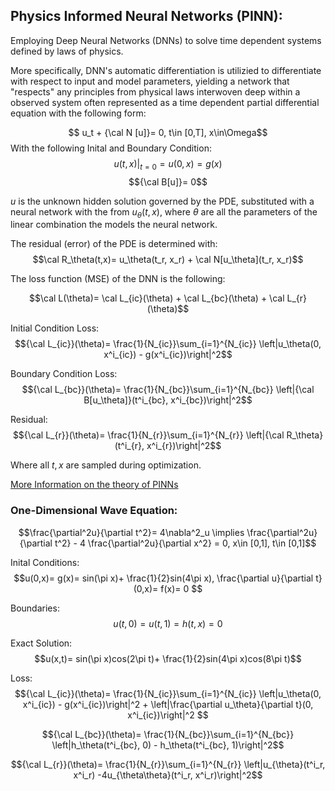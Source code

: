 ## Physics Informed Neural Networks (PINN):
Employing Deep Neural Networks (DNNs) to solve time dependent systems defined by laws of physics.

More specifically, DNN's automatic differentiation is utilizied to differentiate with respect to input and model parameters, yielding a network that "respects" any principles from physical laws interwoven deep within a observed system often represented as a time dependent partial differential equation with the following form: 

$$ u_t  + {\cal N [u]}= 0, t\in [0,T],  x\in\Omega$$
With the following Inital and Boundary Condition:
$$ u(t,x)|_{t=0}= u(0,x)= g(x)$$ 
$${\cal B[u]}= 0$$

$u$ is the unknown hidden solution governed by the PDE, substituted with a neural network with the from $u_\theta(t,x)$, where $\theta$ are all the parameters of the linear combination the models the neural network.

The residual (error) of the PDE is determined with:
$$\cal R_\theta(t,x)= u_\theta(t_r, x_r) + \cal N[u_\theta](t_r, x_r)$$

The loss function (MSE) of the DNN is the following:

$$\cal L(\theta)= \cal L_{ic}(\theta) + \cal L_{bc}(\theta) + \cal L_{r}(\theta)$$

Initial Condition Loss:
$${\cal L_{ic}}(\theta)= \frac{1}{N_{ic}}\sum_{i=1}^{N_{ic}} \left|u_\theta(0, x^i_{ic}) - g(x^i_{ic})\right|^2$$

Boundary Condition Loss:
$${\cal L_{bc}}(\theta)= \frac{1}{N_{bc}}\sum_{i=1}^{N_{bc}} \left|{\cal B[u_\theta]}(t^i_{bc}, x^i_{bc})\right|^2$$

Residual:
$${\cal L_{r}}(\theta)= \frac{1}{N_{r}}\sum_{i=1}^{N_{r}} \left|{\cal R_\theta}(t^i_{r}, x^i_{r})\right|^2$$

Where all $t, x$ are sampled during optimization.

[More Information on the theory of PINNs](https://doi.org/10.1016/j.jcp.2018.10.045)

### One-Dimensional Wave Equation:
$$\frac{\partial^2u}{\partial t^2}= 4\nabla^2_u \implies \frac{\partial^2u}{\partial t^2} - 4 \frac{\partial^2u}{\partial x^2} = 0, x\in [0,1], t\in [0,1]$$

Inital Conditions:
$$u(0,x)= g(x)= sin(\pi x)+ \frac{1}{2}sin(4\pi x), \frac{\partial u}{\partial t}(0,x)= f(x)= 0 $$ 

Boundaries:
$$u(t,0)= u(t,1)= h(t,x)= 0$$

Exact Solution:
$$u(x,t)= sin(\pi x)cos(2\pi t)+ \frac{1}{2}sin(4\pi x)cos(8\pi t)$$

Loss:
$${\cal L_{ic}}(\theta)= \frac{1}{N_{ic}}\sum_{i=1}^{N_{ic}} \left|u_\theta(0, x^i_{ic}) - g(x^i_{ic})\right|^2 + \left|\frac{\partial u_\theta}{\partial t}(0, x^i_{ic})\right|^2 $$

$${\cal L_{bc}}(\theta)= \frac{1}{N_{bc}}\sum_{i=1}^{N_{bc}} \left|h_\theta(t^i_{bc}, 0) - h_\theta(t^i_{bc}, 1)\right|^2$$

$${\cal L_{r}}(\theta)= \frac{1}{N_{r}}\sum_{i=1}^{N_{r}} \left|u_{\theta}(t^i_r, x^i_r) -4u_{\theta\theta}(t^i_r, x^i_r)\right|^2$$